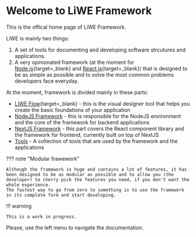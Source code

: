 # Welcome to LiWE Framework

This is the offical home page of LiWE Framework.

LiWE is mainly two things:

1. A set of tools for documenting and developing software strcutures and applications.
2. A very opinionated framework (at the moment for [Node.js](https://nodejs.org){target=_blank} and [React.js](https://reactjs.org){target=_blank}) that is designed to be as simple as possible and to solve the most common problems developers face everyday.

At the moment, framework is divided mainly in these parts:

* [LiWE Flow](https://flow.liwe.org){target=_blank} - this is the visual designer tool that helps you create the basic foundations of your application
* [NodeJS Framework](./liwe3/nodejs/index.md) - this is responsible for the NodeJS environment and the core of the framework for backend applications
* [NextJS Framework](./liwe3/nextjs/index.md) - this part covers the React component library and the framework for frontend, currently built on top of NextJS
* [Tools](./tools/index.md) - A collection of tools that are used by the framework and the applications

??? note "Modular frawework"

	Although the framework is huge and contains a lot of features, it has been designed to be as modular as possible and to allow you (the developer) to cherry pick the features you need, if you don't want the whole experience.
	The fastest way to go from zero to something is to use the framework in its complete form and start developing.

!!! warning

    This is a work in progress.

Please, use the left menu to navigate the documentation.